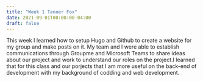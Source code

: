 ```yaml
---
title: "Week 1 Tanner Fox"
date: 2021-09-01T00:00:00-04:00
draft: false
---
```



This week I learned how to setup Hugo and Github to create a website for my group and make posts on it. My team and I were able to establish communications through Groupme and Microsoft Teams to share ideas about our project and work to understand our roles on the project.I learned that for this class and our porjects that I am more useful on the back-end of development with my background of codding and web development.   
